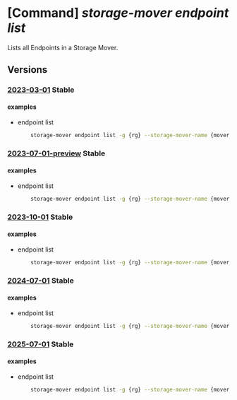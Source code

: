 # [Command] _storage-mover endpoint list_

Lists all Endpoints in a Storage Mover.

## Versions

### [2023-03-01](/Resources/mgmt-plane/L3N1YnNjcmlwdGlvbnMve30vcmVzb3VyY2Vncm91cHMve30vcHJvdmlkZXJzL21pY3Jvc29mdC5zdG9yYWdlbW92ZXIvc3RvcmFnZW1vdmVycy97fS9lbmRwb2ludHM=/2023-03-01.xml) **Stable**

<!-- mgmt-plane /subscriptions/{}/resourcegroups/{}/providers/microsoft.storagemover/storagemovers/{}/endpoints 2023-03-01 -->

#### examples

- endpoint list
    ```bash
        storage-mover endpoint list -g {rg} --storage-mover-name {mover_name}
    ```

### [2023-07-01-preview](/Resources/mgmt-plane/L3N1YnNjcmlwdGlvbnMve30vcmVzb3VyY2Vncm91cHMve30vcHJvdmlkZXJzL21pY3Jvc29mdC5zdG9yYWdlbW92ZXIvc3RvcmFnZW1vdmVycy97fS9lbmRwb2ludHM=/2023-07-01-preview.xml) **Stable**

<!-- mgmt-plane /subscriptions/{}/resourcegroups/{}/providers/microsoft.storagemover/storagemovers/{}/endpoints 2023-07-01-preview -->

#### examples

- endpoint list
    ```bash
        storage-mover endpoint list -g {rg} --storage-mover-name {mover_name}
    ```

### [2023-10-01](/Resources/mgmt-plane/L3N1YnNjcmlwdGlvbnMve30vcmVzb3VyY2Vncm91cHMve30vcHJvdmlkZXJzL21pY3Jvc29mdC5zdG9yYWdlbW92ZXIvc3RvcmFnZW1vdmVycy97fS9lbmRwb2ludHM=/2023-10-01.xml) **Stable**

<!-- mgmt-plane /subscriptions/{}/resourcegroups/{}/providers/microsoft.storagemover/storagemovers/{}/endpoints 2023-10-01 -->

#### examples

- endpoint list
    ```bash
        storage-mover endpoint list -g {rg} --storage-mover-name {mover_name}
    ```

### [2024-07-01](/Resources/mgmt-plane/L3N1YnNjcmlwdGlvbnMve30vcmVzb3VyY2Vncm91cHMve30vcHJvdmlkZXJzL21pY3Jvc29mdC5zdG9yYWdlbW92ZXIvc3RvcmFnZW1vdmVycy97fS9lbmRwb2ludHM=/2024-07-01.xml) **Stable**

<!-- mgmt-plane /subscriptions/{}/resourcegroups/{}/providers/microsoft.storagemover/storagemovers/{}/endpoints 2024-07-01 -->

#### examples

- endpoint list
    ```bash
        storage-mover endpoint list -g {rg} --storage-mover-name {mover_name}
    ```

### [2025-07-01](/Resources/mgmt-plane/L3N1YnNjcmlwdGlvbnMve30vcmVzb3VyY2Vncm91cHMve30vcHJvdmlkZXJzL21pY3Jvc29mdC5zdG9yYWdlbW92ZXIvc3RvcmFnZW1vdmVycy97fS9lbmRwb2ludHM=/2025-07-01.xml) **Stable**

<!-- mgmt-plane /subscriptions/{}/resourcegroups/{}/providers/microsoft.storagemover/storagemovers/{}/endpoints 2025-07-01 -->

#### examples

- endpoint list
    ```bash
        storage-mover endpoint list -g {rg} --storage-mover-name {mover_name}
    ```
